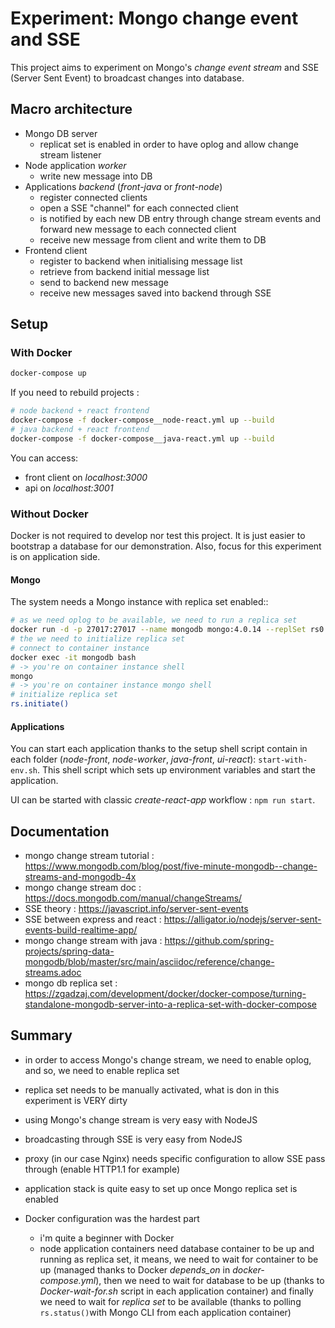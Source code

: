 # Experiment: Mongo change event and SSE

This project aims to experiment on Mongo's _change event stream_ and SSE (Server Sent Event) to broadcast changes into database.

## Macro architecture

- Mongo DB server
  - replicat set is enabled in order to have oplog and allow change stream listener
- Node application _worker_
  - write new message into DB
- Applications _backend_ (_front-java_ or _front-node_)
  - register connected clients
  - open a SSE "channel" for each connected client
  - is notified by each new DB entry through change stream events and forward new message to each connected client
  - receive new message from client and write them to DB
- Frontend client
  - register to backend when initialising message list
  - retrieve from backend initial message list
  - send to backend new message
  - receive new messages saved into backend through SSE

## Setup

### With Docker

```sh
docker-compose up
```

If you need to rebuild projects :

```sh
# node backend + react frontend
docker-compose -f docker-compose__node-react.yml up --build
# java backend + react frontend
docker-compose -f docker-compose__java-react.yml up --build
```

You can access:

- front client on _localhost:3000_
- api on _localhost:3001_

### Without Docker

Docker is not required to develop nor test this project.
It is just easier to bootstrap a database for our demonstration.
Also, focus for this experiment is on application side.

#### Mongo

The system needs a Mongo instance with replica set enabled::

```sh
# as we need oplog to be available, we need to run a replica set
docker run -d -p 27017:27017 --name mongodb mongo:4.0.14 --replSet rs0
# the we need to initialize replica set
# connect to container instance
docker exec -it mongodb bash
# -> you're on container instance shell
mongo
# -> you're on container instance mongo shell
# initialize replica set
rs.initiate()
```

#### Applications

You can start each application thanks to the setup shell script contain in each folder (_node-front_, _node-worker_, _java-front_, _ui-react_): `start-with-env.sh`.
This shell script which sets up environment variables and start the application.

UI can be started with classic _create-react-app_ workflow : `npm run start`.

## Documentation

- mongo change stream tutorial : https://www.mongodb.com/blog/post/five-minute-mongodb--change-streams-and-mongodb-4x
- mongo change stream doc : https://docs.mongodb.com/manual/changeStreams/
- SSE theory : https://javascript.info/server-sent-events
- SSE between express and react : https://alligator.io/nodejs/server-sent-events-build-realtime-app/
- mongo change stream with java : https://github.com/spring-projects/spring-data-mongodb/blob/master/src/main/asciidoc/reference/change-streams.adoc
- mongo db replica set : https://zgadzaj.com/development/docker/docker-compose/turning-standalone-mongodb-server-into-a-replica-set-with-docker-compose

## Summary

- in order to access Mongo's change stream, we need to enable oplog, and so, we need to enable replica set
- replica set needs to be manually activated, what is don in this experiment is VERY dirty
- using Mongo's change stream is very easy with NodeJS
- broadcasting through SSE is very easy from NodeJS
- proxy (in our case Nginx) needs specific configuration to allow SSE pass through (enable HTTP1.1 for example)
- application stack is quite easy to set up once Mongo replica set is enabled

- Docker configuration was the hardest part
  - i'm quite a beginner with Docker
  - node application containers need database container to be up and running as replica set, it means, we need to wait for container to be up (managed thanks to Docker _depends_on_ in _docker-compose.yml_), then we need to wait for database to be up (thanks to _Docker-wait-for.sh_ script in each application container) and finally we need to wait for _replica set_ to be available (thanks to polling `rs.status()`with Mongo CLI from each application container)
